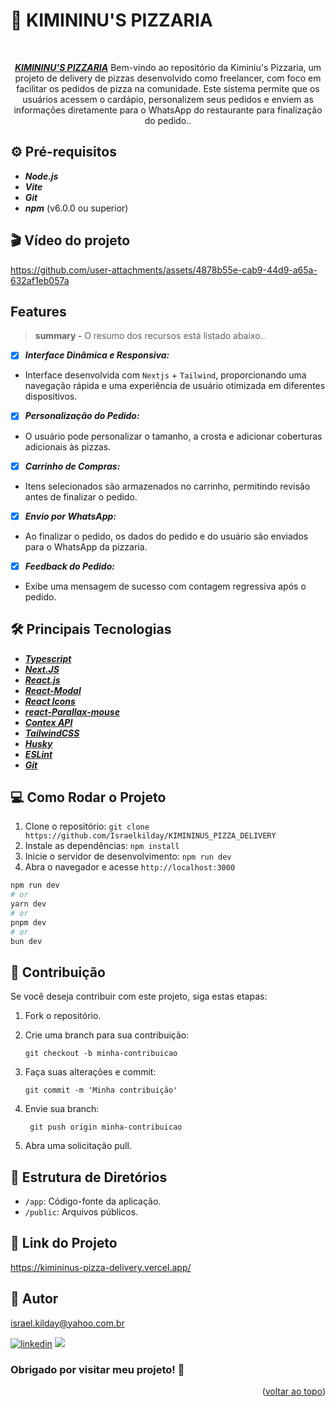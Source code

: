 # 🍕 KIMININU'S PIZZARIA

<a name="readme-top"></a>

<div align="center"><br>

**_[KIMININU'S PIZZARIA](https://kimininus-pizza-delivery.vercel.app/)_** Bem-vindo ao repositório da Kiminiu's Pizzaria, um projeto de delivery de pizzas desenvolvido como freelancer, com foco em facilitar os pedidos de pizza na comunidade.
Este sistema permite que os usuários acessem o cardápio, personalizem seus pedidos e enviem as informações diretamente para o WhatsApp do restaurante para finalização do pedido..

 </div>

## ⚙️ Pré-requisitos

- **_Node.js_** 
- **_Vite_** 
- **_Git_** 
- **_npm_** (v6.0.0 ou superior)

## 🎬 Vídeo do projeto

https://github.com/user-attachments/assets/4878b55e-cab9-44d9-a65a-632af1eb057a

## Features

> **summary -** O resumo dos recursos está listado abaixo..

- [x] **_Interface Dinâmica e Responsiva:_**
- Interface desenvolvida com `Nextjs` + `Tailwind`, proporcionando uma navegação rápida e uma experiência de usuário otimizada em diferentes dispositivos.
- [x] **_Personalização do Pedido:_**
- O usuário pode personalizar o tamanho, a crosta e adicionar coberturas adicionais às pizzas. 
- [x] **_Carrinho de Compras:_**
- Itens selecionados são armazenados no carrinho, permitindo revisão antes de finalizar o pedido.
- [x] **_Envio por WhatsApp:_**
- Ao finalizar o pedido, os dados do pedido e do usuário são enviados para o WhatsApp da pizzaria.
- [x] **_Feedback do Pedido:_**
- Exibe uma mensagem de sucesso com contagem regressiva após o pedido. 
  
## 🛠️ Principais Tecnologias

- **_[Typescript](https://www.typescriptlang.org/)_**
- **_[Next.JS](https://nextjs.org/)_**
- **_[React.js](https://pt-br.legacy.reactjs.org/)_**
- **_[React-Modal](https://www.npmjs.com/package/react-modal)_**
- **_[React Icons](https://react-icons.github.io/react-icons/)_**
- **_[react-Parallax-mouse](https://www.npmjs.com/package/react-parallax-mouse)_**
- **_[Contex API](https://legacy.reactjs.org/docs/context.html)_**
- **_[TailwindCSS](https://tailwindcss.com/)_**
- **_[Husky](https://www.freecodecamp.org/portuguese/news/como-adicionar-hooks-de-commit-ao-git-com-husky-para-automatizar-tarefas/)_**
- **_[ESLint](https://eslint.org/)_**
- **_[Git](https://www.git-scm.com/)_**
 
## 💻 Como Rodar o Projeto

1.  Clone o repositório: `git clone https://github.com/Israelkilday/KIMININUS_PIZZA_DELIVERY`
2.  Instale as dependências: `npm install`
3.  Inicie o servidor de desenvolvimento: `npm run dev`
4.  Abra o navegador e acesse `http://localhost:3000`
```bash
npm run dev
# or
yarn dev
# or
pnpm dev
# or
bun dev
```  

## 🤝 Contribuição

Se você deseja contribuir com este projeto, siga estas etapas:

1. Fork o repositório.

2. Crie uma branch para sua contribuição:

   ```shell
   git checkout -b minha-contribuicao

   ```

3. Faça suas alterações e commit:

   ```shell
   git commit -m 'Minha contribuição'

   ```

4. Envie sua branch:

   ```shell
    git push origin minha-contribuicao

   ```

5. Abra uma solicitação pull. 

## 📁 Estrutura de Diretórios

- `/app`: Código-fonte da aplicação.
- `/public`: Arquivos públicos.

## 🔗 Link do Projeto

https://kimininus-pizza-delivery.vercel.app/

## 🧠 Autor

israel.kilday@yahoo.com.br

[![linkedin](https://img.shields.io/badge/LinkedIn-0077B5?style=for-the-badge&logo=linkedin&logoColor=white)](https://www.linkedin.com/in/israel-kilday-machado-de-souza-801482230) <a href="mailto:israelkilday27@gmail.com">
<img src="https://img.shields.io/badge/Gmail-333333?style=for-the-badge&logo=gmail&logoColor=red" />
</a>

### Obrigado por visitar meu projeto! 👋

 <p align="right">(<a href="#readme-top">voltar ao topo</a>)</p>
  
